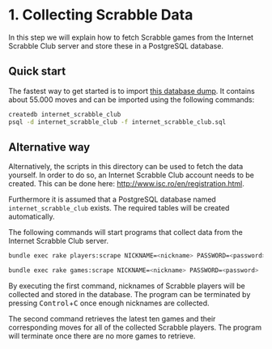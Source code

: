# 1. Collecting Scrabble Data

In this step we will explain how to fetch Scrabble games from the Internet
Scrabble Club server and store these in a PostgreSQL database.

## Quick start

The fastest way to get started is to import
[this database dump](http://cl.ly/code/3Y1U3b1B263o/download/internet_scrabble_club.sql).
It contains about 55.000 moves and can be imported using the following commands:

```bash
createdb internet_scrabble_club
psql -d internet_scrabble_club -f internet_scrabble_club.sql
```

## Alternative way

Alternatively, the scripts in this directory can be used to fetch the data
yourself. In order to do so, an Internet Scrabble Club account needs to be
created. This can be done here: http://www.isc.ro/en/registration.html.

Furthermore it is assumed that a PostgreSQL database named
`internet_scrabble_club` exists. The required tables will be created
automatically.

The following commands will start programs that collect data from the Internet
Scrabble Club server.

```bash
bundle exec rake players:scrape NICKNAME=<nickname> PASSWORD=<password>
```

```bash
bundle exec rake games:scrape NICKNAME=<nickname> PASSWORD=<password>
```

By executing the first command, nicknames of Scrabble players will be collected
and stored in the database. The program can be terminated by pressing
<kbd>Control</kbd>+<kbd>C</kbd> once enough nicknames are collected.

The second command retrieves the latest ten games and their corresponding moves
for all of the collected Scrabble players. The program will terminate once there
are no more games to retrieve.
